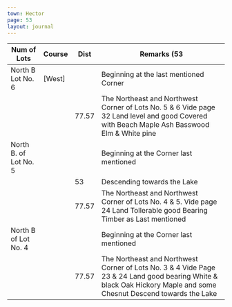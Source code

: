 ```yaml
---
town: Hector
page: 53
layout: journal
---
```


| Num of Lots | Course | Dist | Remarks (53 |
|-|-|-|-|
| North B Lot No. 6 | [West] | | Beginning at the last mentioned Corner |
| | | 77.57 | The Northeast and Northwest Corner of Lots No. 5 & 6 Vide page 32 Land level and good Covered with Beach Maple Ash Basswood Elm & White pine |
| North B. of Lot No. 5 | | | Beginning at the Corner last mentioned |
| | | 53 | Descending towards the Lake |
| | | 77.57 | The Northeast and Northwest Corner of Lots No. 4 & 5. Vide page 24 Land Tollerable good Bearing Timber as Last mentioned |
| North B of Lot No. 4 | | | Beginning at the Corner last mentioned |
| | | 77.57 | The Northeast and Northwest Corner of Lots No. 3 & 4 Vide Page 23 & 24 Land good bearing White & black Oak Hickory Maple and some Chesnut Descend towards the Lake |
